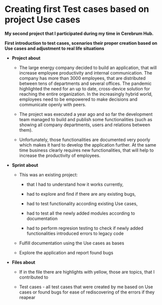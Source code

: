 # Creating first Test cases based on project Use cases

<b>My second project that I participated during my time in Cerebrum Hub.</b>

<b>First introduction to test cases, scenarios their proper creation based on Use cases and adjustment to real life situations</b>

- <b>Project about</b>

  - <c>The large energy company decided to build an application, that will increase employee productivity and internal communication. The company has more than 3000 employees, that are distributed between tens of departments and several offices. The pandemic highlighted the need for an up to date, cross-device solution for reaching the entire organization. In the increasingly hybrid world, employees need to be empowered to make decisions and communicate openly with peers. </c>
  
  - <c>The project was executed a year ago and so far the development team managed to build and publish some functionalities (such as showing all company departments, users and relations between them).</c>

  - <c>Unfortunately, those functionalities are documented very poorly which makes it hard to develop the application further. At the same time business clearly requires new functionalities, that will help to increase the productivity of employees.</c>

- <b>Sprint about</b>

  - <c>This was an existing project: 

    - that I had to understand how it works currently, 
  
    - had to explore and find if there are any existing bugs,
  
    - had to test functionality according existing Use cases,
  
    - had to test all the newly added modules according to documentation
  
    - had to perform regresion testing to check if newly added functionalities introduced errors to legacy code</c>

  - <c>Fulfill documentation using the Use cases as bases </c>
  
  - <c>Explore the application and report found bugs </c>
  
- <b>Files about</b>

  - <c>If in the file there are highlights with yellow, those are topics, that I contributed to </c>

  - <c>Test cases - all test cases that were created by me based on Use cases or found bugs for ease of rediscovering of the errors if they reapear </c>
